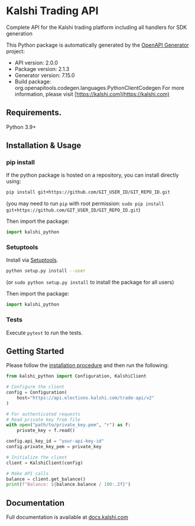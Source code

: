 # Kalshi Trading API
Complete API for the Kalshi trading platform including all handlers for SDK generation

This Python package is automatically generated by the [OpenAPI Generator](https://openapi-generator.tech) project:

- API version: 2.0.0
- Package version: 2.1.3
- Generator version: 7.15.0
- Build package: org.openapitools.codegen.languages.PythonClientCodegen
For more information, please visit [https://kalshi.com](https://kalshi.com)

## Requirements.

Python 3.9+

## Installation & Usage
### pip install

If the python package is hosted on a repository, you can install directly using:

```sh
pip install git+https://github.com/GIT_USER_ID/GIT_REPO_ID.git
```
(you may need to run `pip` with root permission: `sudo pip install git+https://github.com/GIT_USER_ID/GIT_REPO_ID.git`)

Then import the package:
```python
import kalshi_python
```

### Setuptools

Install via [Setuptools](http://pypi.python.org/pypi/setuptools).

```sh
python setup.py install --user
```
(or `sudo python setup.py install` to install the package for all users)

Then import the package:
```python
import kalshi_python
```

### Tests

Execute `pytest` to run the tests.

## Getting Started

Please follow the [installation procedure](#installation--usage) and then run the following:

```python
from kalshi_python import Configuration, KalshiClient

# Configure the client
config = Configuration(
    host="https://api.elections.kalshi.com/trade-api/v2"
)

# For authenticated requests
# Read private key from file
with open("path/to/private_key.pem", "r") as f:
    private_key = f.read()

config.api_key_id = "your-api-key-id"
config.private_key_pem = private_key

# Initialize the client
client = KalshiClient(config)

# Make API calls
balance = client.get_balance()
print(f"Balance: ${balance.balance / 100:.2f}")
```

## Documentation

Full documentation is available at [docs.kalshi.com](https://docs.kalshi.com)


